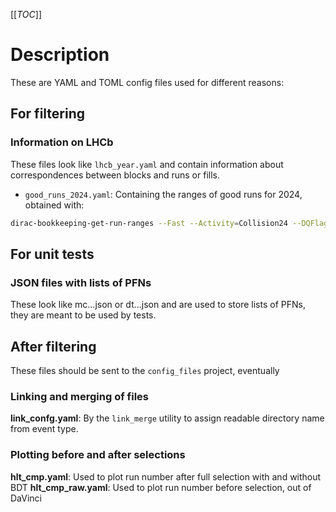 [[_TOC_]]

# Description

These are YAML and TOML config files used for different reasons:


## For filtering

### Information on LHCb

These files look like `lhcb_year.yaml` and contain information about correspondences
between blocks and runs or fills.

- `good_runs_2024.yaml`: Containing the ranges of good runs for 2024, obtained with:

```bash
dirac-bookkeeping-get-run-ranges --Fast --Activity=Collision24 --DQFlag=OK --RunGap=1
```

## For unit tests

### JSON files with lists of PFNs

These look like mc...json or dt...json and are used to store lists of PFNs, they are meant to be used by tests.

## After filtering

These files should be sent to the `config_files` project, eventually

### Linking and merging of files

**link_confg.yaml**: By the `link_merge` utility to assign readable directory name from event type.

### Plotting before and after selections

**hlt_cmp.yaml**: Used to plot run number after full selection with and without BDT 
**hlt_cmp_raw.yaml**: Used to plot run number before selection, out of DaVinci 

